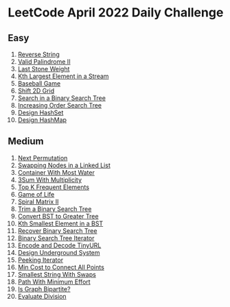 # LeetCode April 2022 Daily Challenge

## Easy
1) [Reverse String](https://github.com/SmartOven/Java-projects/tree/main/LeetCode/DailyChallenge/April2022/src/Day1)
2) [Valid Palindrome II](https://github.com/SmartOven/Java-projects/tree/main/LeetCode/DailyChallenge/April2022/src/Day2)
3) [Last Stone Weight](https://github.com/SmartOven/Java-projects/tree/main/LeetCode/DailyChallenge/April2022/src/Day7)
4) [Kth Largest Element in a Stream](https://github.com/SmartOven/Java-projects/tree/main/LeetCode/DailyChallenge/April2022/src/Day8)
5) [Baseball Game](https://github.com/SmartOven/Java-projects/tree/main/LeetCode/DailyChallenge/April2022/src/Day10)
6) [Shift 2D Grid](https://github.com/SmartOven/Java-projects/tree/main/LeetCode/DailyChallenge/April2022/src/Day11)
7) [Search in a Binary Search Tree](https://github.com/SmartOven/Java-projects/tree/main/LeetCode/DailyChallenge/April2022/src/Day14)
8) [Increasing Order Search Tree](https://github.com/SmartOven/Java-projects/tree/main/LeetCode/DailyChallenge/April2022/src/Day17)
9) [Design HashSet](https://github.com/SmartOven/Java-projects/tree/main/LeetCode/DailyChallenge/April2022/src/Day21)
10) [Design HashMap](https://github.com/SmartOven/Java-projects/tree/main/LeetCode/DailyChallenge/April2022/src/Day22)

## Medium
1) [Next Permutation](https://github.com/SmartOven/Java-projects/tree/main/LeetCode/DailyChallenge/April2022/src/Day3)
2) [Swapping Nodes in a Linked List](https://github.com/SmartOven/Java-projects/tree/main/LeetCode/DailyChallenge/April2022/src/Day4)
3) [Container With Most Water](https://github.com/SmartOven/Java-projects/tree/main/LeetCode/DailyChallenge/April2022/src/Day5)
4) [3Sum With Multiplicity](https://github.com/SmartOven/Java-projects/tree/main/LeetCode/DailyChallenge/April2022/src/Day6)
5) [Top K Frequent Elements](https://github.com/SmartOven/Java-projects/tree/main/LeetCode/DailyChallenge/April2022/src/Day9)
6) [Game of Life](https://github.com/SmartOven/Java-projects/tree/main/LeetCode/DailyChallenge/April2022/src/Day12)
7) [Spiral Matrix II](https://github.com/SmartOven/Java-projects/tree/main/LeetCode/DailyChallenge/April2022/src/Day13)
8) [Trim a Binary Search Tree](https://github.com/SmartOven/Java-projects/tree/main/LeetCode/DailyChallenge/April2022/src/Day15)
9) [Convert BST to Greater Tree](https://github.com/SmartOven/Java-projects/tree/main/LeetCode/DailyChallenge/April2022/src/Day16)
10) [Kth Smallest Element in a BST](https://github.com/SmartOven/Java-projects/tree/main/LeetCode/DailyChallenge/April2022/src/Day18)
11) [Recover Binary Search Tree](https://github.com/SmartOven/Java-projects/tree/main/LeetCode/DailyChallenge/April2022/src/Day19)
12) [Binary Search Tree Iterator](https://github.com/SmartOven/Java-projects/tree/main/LeetCode/DailyChallenge/April2022/src/Day20)
13) [Encode and Decode TinyURL](https://github.com/SmartOven/Java-projects/tree/main/LeetCode/DailyChallenge/April2022/src/Day23)
14) [Design Underground System](https://github.com/SmartOven/Java-projects/tree/main/LeetCode/DailyChallenge/April2022/src/Day24)
15) [Peeking Iterator](https://github.com/SmartOven/Java-projects/tree/main/LeetCode/DailyChallenge/April2022/src/Day25)
16) [Min Cost to Connect All Points](https://github.com/SmartOven/Java-projects/tree/main/LeetCode/DailyChallenge/April2022/src/Day26)
17) [Smallest String With Swaps](https://github.com/SmartOven/Java-projects/tree/main/LeetCode/DailyChallenge/April2022/src/Day27)
18) [Path With Minimum Effort](https://github.com/SmartOven/Java-projects/tree/main/LeetCode/DailyChallenge/April2022/src/Day28)
19) [Is Graph Bipartite?](https://github.com/SmartOven/Java-projects/tree/main/LeetCode/DailyChallenge/April2022/src/Day29)
20) [Evaluate Division](https://github.com/SmartOven/Java-projects/tree/main/LeetCode/DailyChallenge/April2022/src/Day30)
